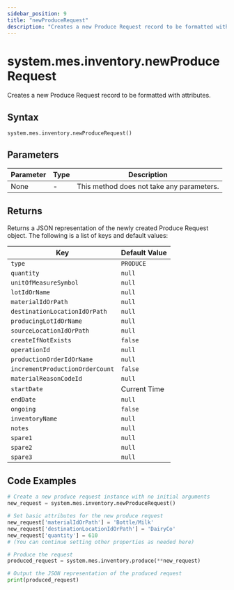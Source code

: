 ```yaml
---
sidebar_position: 9
title: "newProduceRequest"
description: "Creates a new Produce Request record to be formatted with attributes."
---
```


# system.mes.inventory.newProduceRequest

Creates a new Produce Request record to be formatted with attributes.

## Syntax
```python
system.mes.inventory.newProduceRequest()
```

## Parameters

| Parameter | Type | Description                               |
|-----------|------|-------------------------------------------|
| None      | -    | This method does not take any parameters. |

## Returns

Returns a JSON representation of the newly created Produce Request object. The following is a list of keys and default values:

| Key                              | Default Value    |
|----------------------------------|------------------|
| `type`                           | `PRODUCE`        |
| `quantity`                       | `null`           |
| `unitOfMeasureSymbol`            | `null`           |
| `lotIdOrName`                    | `null`           |
| `materialIdOrPath`               | `null`           |
| `destinationLocationIdOrPath`    | `null`           |
| `producingLotIdOrName`           | `null`           |
| `sourceLocationIdOrPath`         | `null`           |
| `createIfNotExists`              | `false`          |
| `operationId`                    | `null`           |
| `productionOrderIdOrName`        | `null`           |
| `incrementProductionOrderCount`  | `false`          |
| `materialReasonCodeId`           | `null`           |
| `startDate`                      | Current Time     |
| `endDate`                        | `null`           |
| `ongoing`                        | `false`          |
| `inventoryName`                  | `null`           |
| `notes`                          | `null`           |
| `spare1`                         | `null`           |
| `spare2`                         | `null`           |
| `spare3`                         | `null`           |

## Code Examples

```python
# Create a new produce request instance with no initial arguments
new_request = system.mes.inventory.newProduceRequest()

# Set basic attributes for the new produce request
new_request['materialIdOrPath'] = 'Bottle/Milk'
new_request['destinationLocationIdOrPath'] = 'DairyCo'
new_request['quantity'] = 610
# (You can continue setting other properties as needed here)

# Produce the request
produced_request = system.mes.inventory.produce(**new_request)

# Output the JSON representation of the produced request
print(produced_request)
```